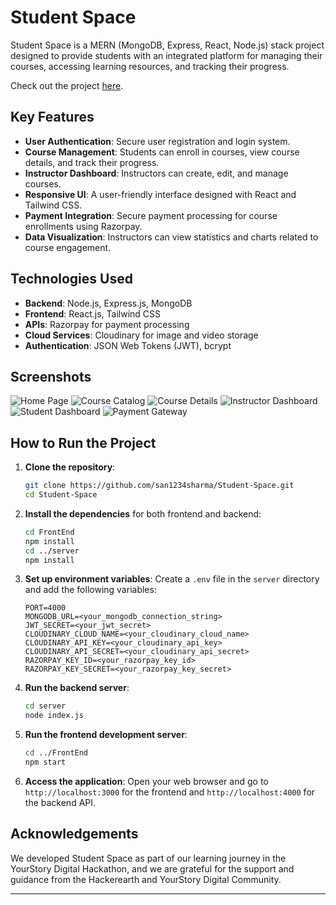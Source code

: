 # Student Space

Student Space is a MERN (MongoDB, Express, React, Node.js) stack project designed to provide students with an integrated platform for managing their courses, accessing learning resources, and tracking their progress.

Check out the project [here](https://study-space-eight.vercel.app/).

## Key Features

- **User Authentication**: Secure user registration and login system.
- **Course Management**: Students can enroll in courses, view course details, and track their progress.
- **Instructor Dashboard**: Instructors can create, edit, and manage courses.
- **Responsive UI**: A user-friendly interface designed with React and Tailwind CSS.
- **Payment Integration**: Secure payment processing for course enrollments using Razorpay.
- **Data Visualization**: Instructors can view statistics and charts related to course engagement.

## Technologies Used

- **Backend**: Node.js, Express.js, MongoDB
- **Frontend**: React.js, Tailwind CSS
- **APIs**: Razorpay for payment processing
- **Cloud Services**: Cloudinary for image and video storage
- **Authentication**: JSON Web Tokens (JWT), bcrypt

## Screenshots

![Home Page](https://github.com/user-attachments/assets/56dbe5b6-a36b-4330-8706-685d60641d0c)
![Course Catalog](https://github.com/user-attachments/assets/93597c97-9835-4f37-9194-01e4c751e7f9)
![Course Details](https://github.com/user-attachments/assets/0e41256d-d273-45f5-b602-1ff73ec48a54)
![Instructor Dashboard](https://github.com/user-attachments/assets/27b0a481-1207-46b1-8db4-f6eeee947295)
![Student Dashboard](https://github.com/user-attachments/assets/13a16564-1334-4fd0-be7f-875ea4c05a5e)
![Payment Gateway](https://github.com/user-attachments/assets/d0777919-f22c-4947-8bc0-7fdc67f6da20)

## How to Run the Project

1. **Clone the repository**:
    ```bash
    git clone https://github.com/san1234sharma/Student-Space.git
    cd Student-Space
    ```

2. **Install the dependencies** for both frontend and backend:
    ```bash
    cd FrontEnd
    npm install
    cd ../server
    npm install
    ```

3. **Set up environment variables**:
    Create a `.env` file in the `server` directory and add the following variables:
    ```env
    PORT=4000
    MONGODB_URL=<your_mongodb_connection_string>
    JWT_SECRET=<your_jwt_secret>
    CLOUDINARY_CLOUD_NAME=<your_cloudinary_cloud_name>
    CLOUDINARY_API_KEY=<your_cloudinary_api_key>
    CLOUDINARY_API_SECRET=<your_cloudinary_api_secret>
    RAZORPAY_KEY_ID=<your_razorpay_key_id>
    RAZORPAY_KEY_SECRET=<your_razorpay_key_secret>
    ```

4. **Run the backend server**:
    ```bash
    cd server
    node index.js
    ```

5. **Run the frontend development server**:
    ```bash
    cd ../FrontEnd
    npm start
    ```

6. **Access the application**:
    Open your web browser and go to `http://localhost:3000` for the frontend and `http://localhost:4000` for the backend API.

## Acknowledgements

We developed Student Space as part of our learning journey in the YourStory Digital Hackathon, and we are grateful for the support and guidance from the Hackerearth and YourStory Digital Community.

---
